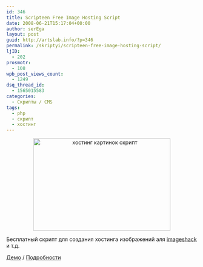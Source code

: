```yaml
---
id: 346
title: Scripteen Free Image Hosting Script
date: 2008-06-21T15:17:04+00:00
author: serEga
layout: post
guid: http://artslab.info/?p=346
permalink: /skriptyi/scripteen-free-image-hosting-script/
ljID:
  - 202
prosmotr:
  - 108
wpb_post_views_count:
  - 1249
dsq_thread_id:
  - 1565015583
categories:
  - Скрипты / CMS
tags:
  - php
  - скрипт
  - хостинг
---
```

<center>
  <img src="http://artslab.info/wp-content/uploads/image_hosting_script.jpg" alt="хостинг картинок скрипт" title="image_hosting_script" width="362" height="244" class="alignnone size-full wp-image-2417" />
</center>

Бесплатный скрипт для создания хостинга изображений аля <a href="http://imageshack.us" target="_blank">imageshack</a> и т.д.

<a href="http://www.zemgy.com/index.php" target="_blank">Демо</a> / <a href="http://www.scripteen.com/scripts/scripteen-free-image-hosting-script.html" target="_blank">Подробности</a>